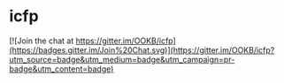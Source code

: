 # icfp

[![Join the chat at https://gitter.im/OOKB/icfp](https://badges.gitter.im/Join%20Chat.svg)](https://gitter.im/OOKB/icfp?utm_source=badge&utm_medium=badge&utm_campaign=pr-badge&utm_content=badge)
